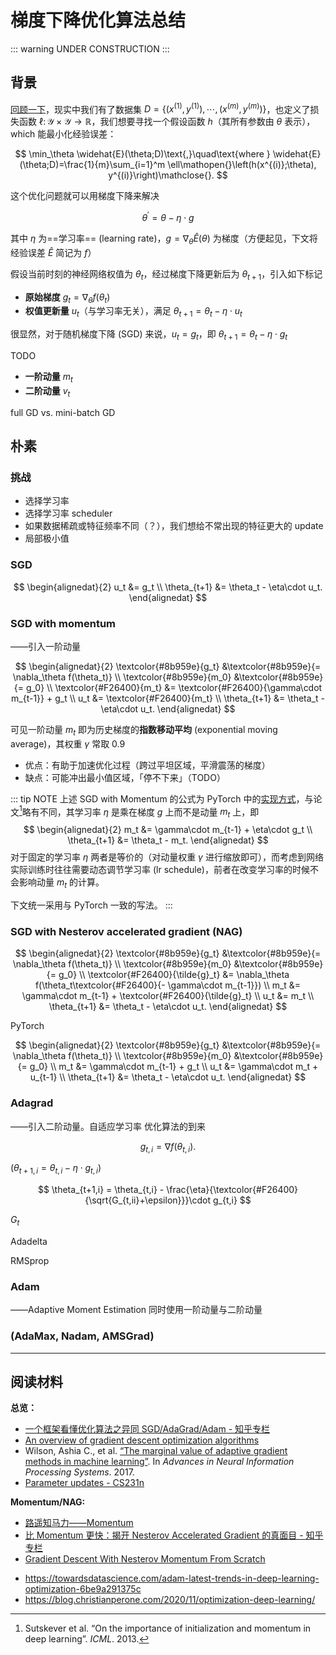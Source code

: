 # 梯度下降优化算法总结

<link rel="stylesheet" href="/notes/katex.min.css">

::: warning
UNDER CONSTRUCTION
:::

## 背景

[回顾一下](./learning-theory.md)，现实中我们有了数据集 $D = \lbrace(x^{(1)},y^{(1)}),\cdots,(x^{(m)},y^{(m)})\rbrace$，也定义了损失函数 $\ell\colon\mathcal{Y}\times\mathcal{Y}\to\mathbb{R}$，我们想要寻找一个假设函数 $h$（其所有参数由 $\theta$ 表示），which 能最小化经验误差：

$$ \min_\theta \widehat{E}(\theta;D)\text{,}\quad\text{where } \widehat{E}(\theta;D)=\frac{1}{m}\sum_{i=1}^m \ell\mathopen{}\left(h(x^{(i)};\theta), y^{(i)}\right)\mathclose{}. $$

这个优化问题就可以用梯度下降来解决

$$ \theta^\prime = \theta - \eta\cdot g $$

其中 $\eta$ 为==学习率== (learning rate)，$g = \nabla_\theta\widehat{E}(\theta)$ 为梯度（方便起见，下文将经验误差 $\widehat{E}$ 简记为 $f$）

假设当前时刻的神经网络权值为 $\theta_t$，经过梯度下降更新后为 $\theta_{t+1}$，引入如下标记

- **原始梯度** $g_t = \nabla_\theta f(\theta_t)$
- **权值更新量** $u_t$（与学习率无关），满足 $\theta_{t+1} = \theta_t - \eta\cdot u_t$

很显然，对于随机梯度下降 (SGD) 来说，$u_t = g_t$，即 $\theta_{t+1} = \theta_t - \eta\cdot g_t$

TODO

- **一阶动量** $m_t$
- **二阶动量** $v_t$

full GD vs. mini-batch GD

## 朴素

### 挑战

- 选择学习率
- 选择学习率 scheduler
- 如果数据稀疏或特征频率不同（？），我们想给不常出现的特征更大的 update
- 局部极小值

### SGD

$$
\begin{alignedat}{2}
    u_t &= g_t \\
    \theta_{t+1} &= \theta_t - \eta\cdot u_t.
\end{alignedat}
$$

### SGD with momentum

<span class="cn-font" lang="zh-CN">——</span>引入一阶动量

$$
\begin{alignedat}{2}
    \textcolor{#8b959e}{g_t} &\textcolor{#8b959e}{= \nabla_\theta f(\theta_t)} \\
    \textcolor{#8b959e}{m_0} &\textcolor{#8b959e}{= g_0} \\
    \textcolor{#F26400}{m_t} &= \textcolor{#F26400}{\gamma\cdot m_{t-1}} + g_t \\
                         u_t &= \textcolor{#F26400}{m_t} \\
                \theta_{t+1} &= \theta_t - \eta\cdot u_t.
\end{alignedat}
$$

可见一阶动量 $m_t$ 即为历史梯度的**指数移动平均** (exponential moving average)，其权重 $\gamma$ 常取 0.9

- 优点：有助于加速优化过程（跨过平坦区域，平滑震荡的梯度）
- 缺点：可能冲出最小值区域，「停不下来」（TODO）

::: tip NOTE
上述 SGD with Momentum 的公式为 PyTorch 中的[实现方式](https://pytorch.org/docs/master/generated/torch.optim.SGD.html#torch.optim.SGD)，与论文[^sgd-with-momentum]略有不同，其学习率 $\eta$ 是乘在梯度 $g$ 上而不是动量 $m_t$ 上，即
$$
\begin{alignedat}{2}
             m_t &= \gamma\cdot m_{t-1} + \eta\cdot g_t \\
    \theta_{t+1} &= \theta_t - m_t.
\end{alignedat}
$$
对于固定的学习率 $\eta$ 两者是等价的（对动量权重 $\gamma$ 进行缩放即可），而考虑到网络实际训练时往往需要动态调节学习率 (lr schedule)，前者在改变学习率的时候不会影响动量 $m_t$ 的计算。

下文统一采用与 PyTorch 一致的写法。
:::

### SGD with Nesterov accelerated gradient (NAG)

$$
\begin{alignedat}{2}
    \textcolor{#8b959e}{g_t} &\textcolor{#8b959e}{= \nabla_\theta f(\theta_t)} \\
    \textcolor{#8b959e}{m_0} &\textcolor{#8b959e}{= g_0} \\
    \textcolor{#F26400}{\tilde{g}_t} &= \nabla_\theta f(\theta_t\textcolor{#F26400}{- \gamma\cdot m_{t-1}}) \\
    m_t &= \gamma\cdot m_{t-1} + \textcolor{#F26400}{\tilde{g}_t} \\
    u_t &= m_t \\
    \theta_{t+1} &= \theta_t - \eta\cdot u_t.
\end{alignedat}
$$

PyTorch

$$
\begin{alignedat}{2}
    \textcolor{#8b959e}{g_t} &\textcolor{#8b959e}{= \nabla_\theta f(\theta_t)} \\
    \textcolor{#8b959e}{m_0} &\textcolor{#8b959e}{= g_0} \\
    m_t &= \gamma\cdot m_{t-1} + g_t \\
    u_t &= \gamma\cdot m_t + u_{t-1} \\
    \theta_{t+1} &= \theta_t - \eta\cdot u_t.
\end{alignedat}
$$

<!-- PyTorch implementation

$$
\begin{alignedat}{2}
\theta'_{t} &= \theta_{t} - \eta \cdot \gamma \cdot m_{t} \\
m_{t+1} &= \gamma \cdot m_{t} + g(\theta_{t} - \eta \cdot \gamma \cdot m_{t}) \\
\theta_{t+1} &= \theta_{t} - \eta \cdot m_{t+1} \\
\theta'_{t+1} &= \theta_{t+1} - \eta \cdot \gamma \cdot m_{t+1}\\
&= \theta_{t} - \eta \cdot m_{t+1} - \eta \cdot \gamma \cdot m_{t+1}\\
&= \theta'_{t} + \eta \cdot \gamma \cdot m_{t} - \eta \cdot m_{t+1} - \eta \cdot \gamma \cdot m_{t+1} \\
&= \theta'_{t} - \eta \cdot (m_{t+1} - \gamma \cdot m_{t} + \gamma \cdot m_{t+1})\\
&= \theta'_{t} - \eta \cdot (m_{t+1} - \gamma \cdot m_{t} + \gamma \cdot m_{t+1})\\
&= \theta'_{t} - \eta \cdot (g(\theta'_{t}) + \gamma \cdot m_{t+1})
\end{alignedat}
$$ -->

### Adagrad

<span class="cn-font" lang="zh-CN">——</span>引入二阶动量。自适应学习率 优化算法的到来

$$ g_{t,i} = \nabla f(\theta_{t,i}). $$

($\theta_{t+1,i} = \theta_{t,i} - \eta\cdot g_{t,i}$)

$$ \theta_{t+1,i} = \theta_{t,i} - \frac{\eta}{\textcolor{#F26400}{\sqrt{G_{t,ii}+\epsilon}}}\cdot g_{t,i} $$

$G_t$

Adadelta

RMSprop

### Adam

<span class="cn-font" lang="zh-CN">——</span>Adaptive Moment Estimation 同时使用一阶动量与二阶动量

### (AdaMax, Nadam, AMSGrad)

---

## 阅读材料

**总览：**

- [一个框架看懂优化算法之异同 SGD/AdaGrad/Adam - 知乎专栏](https://zhuanlan.zhihu.com/p/32230623)
- [An overview of gradient descent optimization algorithms](https://ruder.io/optimizing-gradient-descent/index.html)
- Wilson, Ashia C., et al. [“The marginal value of adaptive gradient methods in machine learning”](https://proceedings.neurips.cc/paper/2017/hash/81b3833e2504647f9d794f7d7b9bf341-Abstract.html). In *Advances in Neural Information Processing Systems*. 2017.
- [Parameter updates - CS231n](https://cs231n.github.io/neural-networks-3/#update)

<!--  -->

**Momentum/NAG:**

- [路遥知马力<span class="cn-font" lang="zh-CN">——</span>Momentum](https://zhuanlan.zhihu.com/p/21486826)
- [比 Momentum 更快：揭开 Nesterov Accelerated Gradient 的真面目 - 知乎专栏](https://zhuanlan.zhihu.com/p/22810533)
- [Gradient Descent With Nesterov Momentum From Scratch](https://machinelearningmastery.com/gradient-descent-with-nesterov-momentum-from-scratch/)

<!--  -->

- https://towardsdatascience.com/adam-latest-trends-in-deep-learning-optimization-6be9a291375c
- https://blog.christianperone.com/2020/11/optimization-deep-learning/

[^sgd-with-momentum]: Sutskever et al. “On the importance of initialization and momentum in deep learning”. *ICML*. 2013.
